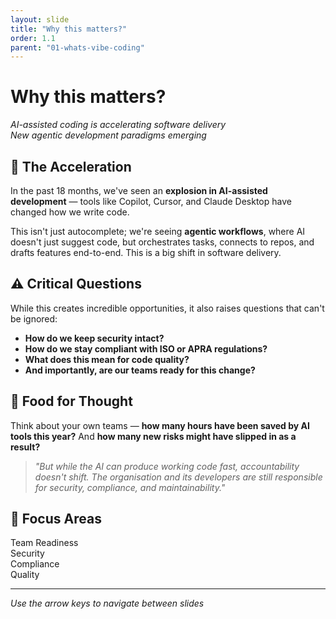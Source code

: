 ```yaml
---
layout: slide
title: "Why this matters?"
order: 1.1
parent: "01-whats-vibe-coding"
---
```


# Why this matters?

*AI-assisted coding is accelerating software delivery*  
*New agentic development paradigms emerging*

## 🚀 The Acceleration

In the past 18 months, we've seen an **explosion in AI-assisted development** — tools like Copilot, Cursor, and Claude Desktop have changed how we write code.

This isn't just autocomplete; we're seeing **agentic workflows**, where AI doesn't just suggest code, but orchestrates tasks, connects to repos, and drafts features end-to-end. This is a big shift in software delivery.

## ⚠️ Critical Questions

While this creates incredible opportunities, it also raises questions that can't be ignored:

- **How do we keep security intact?**
- **How do we stay compliant with ISO or APRA regulations?**
- **What does this mean for code quality?**
- **And importantly, are our teams ready for this change?**

## 🤔 Food for Thought

Think about your own teams — **how many hours have been saved by AI tools this year?** And **how many new risks might have slipped in as a result?**

> *"But while the AI can produce working code fast, accountability doesn't shift. The organisation and its developers are still responsible for security, compliance, and maintainability."*

## 🎯 Focus Areas

<div class="focus-areas">
  <div class="focus-button">Team Readiness</div>
  <div class="focus-button">Security</div>
  <div class="focus-button">Compliance</div>
  <div class="focus-button">Quality</div>
</div>

---

*Use the arrow keys to navigate between slides*

